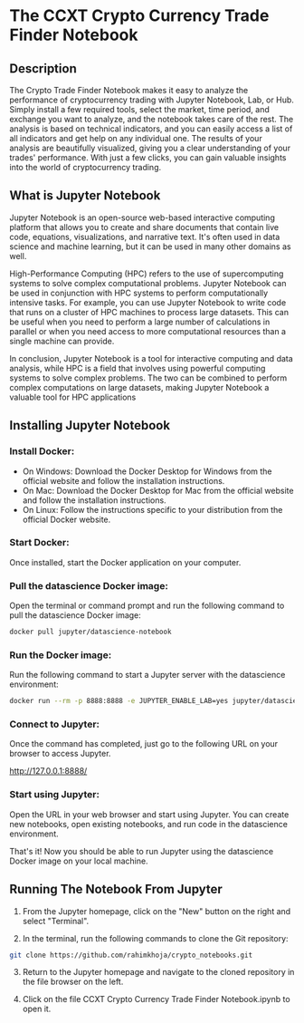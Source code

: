 # The CCXT Crypto Currency Trade Finder Notebook

## Description 

The Crypto Trade Finder Notebook makes it easy to analyze the performance of cryptocurrency trading with Jupyter Notebook, Lab, or Hub. Simply install a few required tools, select the market, time period, and exchange you want to analyze, and the notebook takes care of the rest. The analysis is based on technical indicators, and you can easily access a list of all indicators and get help on any individual one. The results of your analysis are beautifully visualized, giving you a clear understanding of your trades' performance. With just a few clicks, you can gain valuable insights into the world of cryptocurrency trading.


## What is Jupyter Notebook

Jupyter Notebook is an open-source web-based interactive computing platform that allows you to create and share documents that contain live code, equations, visualizations, and narrative text. It's often used in data science and machine learning, but it can be used in many other domains as well.

High-Performance Computing (HPC) refers to the use of supercomputing systems to solve complex computational problems. Jupyter Notebook can be used in conjunction with HPC systems to perform computationally intensive tasks. For example, you can use Jupyter Notebook to write code that runs on a cluster of HPC machines to process large datasets. This can be useful when you need to perform a large number of calculations in parallel or when you need access to more computational resources than a single machine can provide.

In conclusion, Jupyter Notebook is a tool for interactive computing and data analysis, while HPC is a field that involves using powerful computing systems to solve complex problems. The two can be combined to perform complex computations on large datasets, making Jupyter Notebook a valuable tool for HPC applications


## Installing Jupyter Notebook

### Install Docker:

 - On Windows: Download the Docker Desktop for Windows from the official website and follow the installation instructions.
 - On Mac: Download the Docker Desktop for Mac from the official website and follow the installation instructions.
 - On Linux: Follow the instructions specific to your distribution from the official Docker website.

### Start Docker: 

Once installed, start the Docker application on your computer.

### Pull the datascience Docker image: 

Open the terminal or command prompt and run the following command to pull the datascience Docker image:

```bash
docker pull jupyter/datascience-notebook
```

### Run the Docker image: 

Run the following command to start a Jupyter server with the datascience environment:

```bash
docker run --rm -p 8888:8888 -e JUPYTER_ENABLE_LAB=yes jupyter/datascience-notebook start.sh jupyter lab --ip=0.0.0.0 --no-browser --allow-root --NotebookApp.token=''
```

### Connect to Jupyter: 

Once the command has completed, just go to the following URL on your browser to access Jupyter.

http://127.0.0.1:8888/

### Start using Jupyter: 

Open the URL in your web browser and start using Jupyter. You can create new notebooks, open existing notebooks, and run code in the datascience environment.

That's it! Now you should be able to run Jupyter using the datascience Docker image on your local machine.

## Running The Notebook From Jupyter

1. From the Jupyter homepage, click on the "New" button on the right and select "Terminal".

2. In the terminal, run the following commands to clone the Git repository:

```bash
git clone https://github.com/rahimkhoja/crypto_notebooks.git
```
  
3. Return to the Jupyter homepage and navigate to the cloned repository in the file browser on the left.

4. Click on the file CCXT Crypto Currency Trade Finder Notebook.ipynb to open it.
